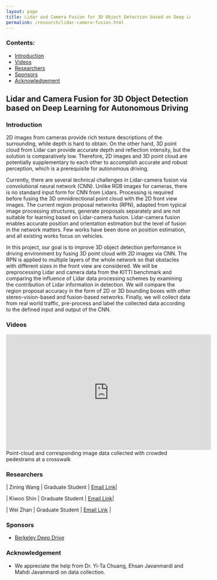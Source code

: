 ```yaml
---
layout: page
title: Lidar and Camera Fusion for 3D Object Detection based on Deep Learning
permalink: /research/lidar-camera-fusion.html
---
```


### Contents:

- [Introduction](#id1)
- [Videos](#id2)
- [Researchers](#id3)
- [Sponsors](#id4)
- [Acknowledgement](#id5)

## Lidar and Camera Fusion for 3D Object Detection based on Deep Learning for Autonomous Driving

<!-- Add your own introduction here -->

### <a name="id1"></a>Introduction

2D images from cameras provide rich texture descriptions of the surrounding, while depth is hard to obtain. On the other hand, 3D point cloud from Lidar can provide accurate depth and reflection intensity, but the solution is comparatively low. Therefore, 2D images and 3D point cloud are potentially supplementary to each other to accomplish accurate and robust perception, which is a prerequisite for autonomous driving.

Currently, there are several technical challenges in Lidar-camera fusion via convolutional neural network (CNN). Unlike RGB images for cameras, there is no standard input form for CNN from Lidars. Processing is required before fusing the 3D omnidirectional point cloud with the 2D front view images. The current region proposal networks (RPN), adapted from typical image processing structures, generate proposals separately and are not suitable for learning based on Lidar-camera fusion. Lidar-camera fusion enables accurate position and orientation estimation but the level of fusion in the network matters. Few works have been done on position estimation, and all existing works focus on vehicles.

In this project, our goal is to improve 3D object detection performance in driving environment by fusing 3D point cloud with 2D images via CNN. The RPN is applied to multiple layers of the whole network so that obstacles with different sizes in the front view are considered. We will be preprocessing Lidar and camera data from the KITTI benchmark and comparing the influence of Lidar data processing schemes by examining the contribution of Lidar information in detection. We will compare the region proposal accuracy in the form of 2D or 3D bounding boxes with other stereo-vision-based and fusion-based networks. Finally, we will collect data from real world traffic, pre-process and label the collected data according to the defined input and output of the CNN.



### <a name="id2"></a>Videos

<iframe width="560" height="315" src="https://www.youtube.com/embed/MMhQFThzHA4?rel=0" frameborder="0" allowfullscreen></iframe>
<div class="image-caption">Point-cloud and corresponding image data collected with crowded pedestrains at a crosswalk</div>



### <a name="id3"></a>Researchers

| Zining Wang | Graduate Student | [Email Link](mailto:wangzining@berkeley.edu)|

| Kiwoo Shin | Graduate Student | [Email Link](mailto:kiwoo.shin@berkeley.edu)|

| Wei Zhan | Graduate Student | [Email Link](mailto:wzhan@berkeley.edu) | 



### <a name="id4"></a>Sponsors

* [Berkeley Deep Drive](http://bdd.berkeley.edu)



### <a name="id5"></a>Acknowledgement

- We appreciate the help from Dr. Yi-Ta Chuang, Ehsan Javanmardi and Mahdi Javanmardi on data collection.